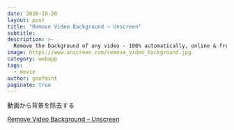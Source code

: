 ```yaml
---
date: 2020-10-20
layout: post
title: "Remove Video Background – Unscreen"
subtitle: 
description: >-
  Remove the background of any video - 100% automatically, online & free! Goodbye Greenscreen. Hello Unscreen.
image: https://www.unscreen.com/remove_video_background.jpg
category: webapp
tags:
  - movie
author: goofmint
paginate: true
---
```

動画から背景を除去する

[Remove Video Background – Unscreen](https://www.unscreen.com/)
